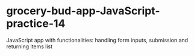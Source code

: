 # grocery-bud-app-JavaScript-practice-14
JavaScript app with functionalities: handling form inputs, submission and returning items list
